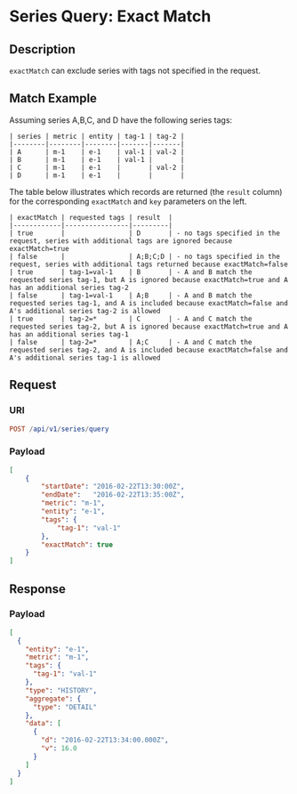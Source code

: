 # Series Query: Exact Match

## Description

`exactMatch` can exclude series with tags not specified in the request.

## Match Example

Assuming series A,B,C, and D have the following series tags:

```ls
| series | metric | entity | tag-1 | tag-2 |
|--------|--------|--------|-------|-------|
| A      | m-1    | e-1    | val-1 | val-2 |
| B      | m-1    | e-1    | val-1 |       |
| C      | m-1    | e-1    |       | val-2 |
| D      | m-1    | e-1    |       |       |
```

The table below illustrates which records are returned (the `result` column) for the corresponding `exactMatch` and `key` parameters on the left.

```ls
| exactMatch | requested tags | result  |
|------------|----------------|---------|
| true       |                | D       | - no tags specified in the request, series with additional tags are ignored because exactMatch=true
| false      |                | A;B;C;D | - no tags specified in the request, series with additional tags returned because exactMatch=false
| true       | tag-1=val-1    | B       | - A and B match the requested series tag-1, but A is ignored because exactMatch=true and A has an additional series tag-2
| false      | tag-1=val-1    | A;B     | - A and B match the requested series tag-1, and A is included because exactMatch=false and A's additional series tag-2 is allowed
| true       | tag-2=*        | C       | - A and C match the requested series tag-2, but A is ignored because exactMatch=true and A has an additional series tag-1
| false      | tag-2=*        | A;C     | - A and C match the requested series tag-2, and A is included because exactMatch=false and A's additional series tag-1 is allowed
```

## Request

### URI

```elm
POST /api/v1/series/query
```

### Payload

```json
[
    {
        "startDate": "2016-02-22T13:30:00Z",
        "endDate":   "2016-02-22T13:35:00Z",
        "metric": "m-1",
        "entity": "e-1",
        "tags": {
            "tag-1": "val-1"
        },
        "exactMatch": true
    }
]
```

## Response

### Payload

```json
[
  {
    "entity": "e-1",
    "metric": "m-1",
    "tags": {
      "tag-1": "val-1"
    },
    "type": "HISTORY",
    "aggregate": {
      "type": "DETAIL"
    },
    "data": [
      {
        "d": "2016-02-22T13:34:00.000Z",
        "v": 16.0
      }
    ]
  }
]
```
